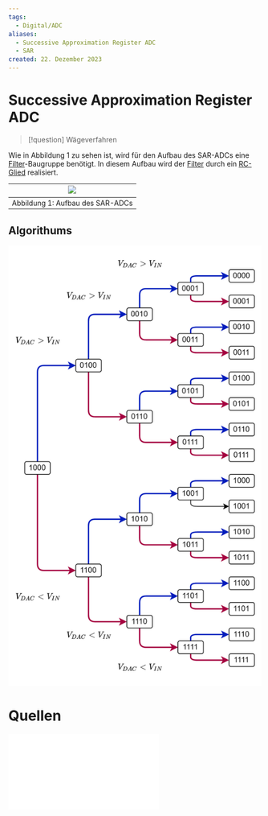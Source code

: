 ```yaml
---
tags:
  - Digital/ADC
aliases:
  - Successive Approximation Register ADC
  - SAR
created: 22. Dezember 2023
---
```


# Successive Approximation Register ADC

> [!question] Wägeverfahren

Wie in Abbildung 1 zu sehen ist, wird für den Aufbau des SAR-ADCs eine [Filter](../Hardwareentwicklung/Filter-Verstärker/Filter.md)-Baugruppe benötigt. In diesem Aufbau wird der [Filter](../Hardwareentwicklung/Filter-Verstärker/Filter.md) durch ein [RC-Glied](../Hardwareentwicklung/Filter-Verstärker/Filter.md) realisiert.

|![](assets/Pasted%20image%2020231223180638.png)   |
|---|
|Abbildung 1: Aufbau des SAR-ADCs|

## Algorithums

![|525](../Hardwareentwicklung/assets/Waegeverfahren.png)

# Quellen

![](../xEDU/(SemB1)-WS23/ELIT%20PR/AnalogeDigitaleST/Protokoll_ELIT-PR_ADST_k12136610.pdf)